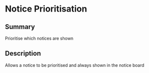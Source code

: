 # Notice Prioritisation

## Summary

Prioritise which notices are shown

## Description

Allows a notice to be prioritised and always shown in the notice board

